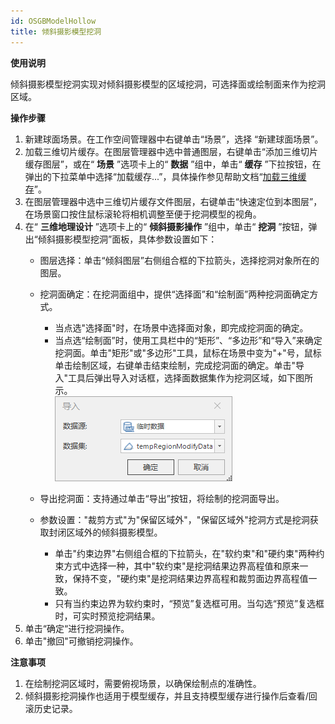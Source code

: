 ```yaml
---
id: OSGBModelHollow
title: 倾斜摄影模型挖洞
---
```

**使用说明**

倾斜摄影模型挖洞实现对倾斜摄影模型的区域挖洞，可选择面或绘制面来作为挖洞区域。

**操作步骤**

  1. 新建球面场景。在工作空间管理器中右键单击“场景”，选择 “新建球面场景”。
  2. 加载三维切片缓存。在图层管理器中选中普通图层，右键单击“添加三维切片缓存图层”，或在“ **场景** ”选项卡上的“ **数据** ”组中，单击“ **缓存** ”下拉按钮，在弹出的下拉菜单中选择“加载缓存...”，具体操作参见帮助文档“[加载三维缓存](../LayersManagement/CacheButton  )”。
  3. 在图层管理器中选中三维切片缓存文件图层，右键单击“快速定位到本图层”，在场景窗口按住鼠标滚轮将相机调整至便于挖洞模型的视角。
  4. 在“ **三维地理设计** ”选项卡上的“ **倾斜摄影操作** ”组中，单击“ **挖洞** ”按钮，弹出“倾斜摄影模型挖洞”面板，具体参数设置如下： 
       * 图层选择：单击“倾斜图层”右侧组合框的下拉箭头，选择挖洞对象所在的图层。
       * 挖洞面确定：在挖洞面组中，提供“选择面”和“绘制面”两种挖洞面确定方式。 
         * 当点选"选择面"时，在场景中选择面对象，即完成挖洞面的确定。
         * 当点选“绘制面”时，使用工具栏中的“矩形”、“多边形”和“导入”来确定挖洞面。单击"矩形"或"多边形"工具，鼠标在场景中变为"+"号，鼠标单击绘制区域，右键单击结束绘制，完成挖洞面的确定。单击"导入"工具后弹出导入对话框，选择面数据集作为挖洞区域，如下图所示。  
![图：“导入”对话框 ](../img/OSGBModelClip_ExportDialog.png)   
 
       * 导出挖洞面：支持通过单击“导出”按钮，将绘制的挖洞面导出。
       * 参数设置："裁剪方式"为"保留区域外"，"保留区域外"挖洞方式是挖洞获取封闭区域外的倾斜摄影模型。 
         * 单击"约束边界"右侧组合框的下拉箭头，在"软约束"和"硬约束"两种约束方式中选择一种，其中"软约束"是挖洞结果边界高程值和原来一致，保持不变，"硬约束"是挖洞结果边界高程和裁剪面边界高程值一致。
         * 只有当约束边界为软约束时，“预览”复选框可用。当勾选“预览”复选框时，可实时预览挖洞结果。
  5. 单击“确定“进行挖洞操作。
  6. 单击"撤回"可撤销挖洞操作。

**注意事项**

  1. 在绘制挖洞区域时，需要俯视场景，以确保绘制点的准确性。
  2. 倾斜摄影挖洞操作也适用于模型缓存，并且支持模型缓存进行操作后查看/回滚历史记录。

 

